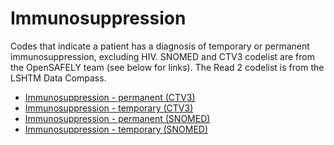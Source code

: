 # Immunosuppression

Codes that indicate a patient has a diagnosis of temporary or permanent immunosuppression, excluding HIV. SNOMED and CTV3 codelist are from the OpenSAFELY team (see below for links). The Read 2 codelist is from the LSHTM Data Compass.

- [Immunosuppression - permanent (CTV3)](https://codelists.opensafely.org/codelist/opensafely/permanent-immunosuppression/2020-06-02/)
- [Immunosuppression - temporary (CTV3)](https://codelists.opensafely.org/codelist/opensafely/temporary-immunosuppression/2020-04-24/)
- [Immunosuppression - permanent (SNOMED)](https://codelists.opensafely.org/codelist/opensafely/permanent-immunosuppression-snomed/2020-06-02/)
- [Immunosuppression - temporary (SNOMED)](https://codelists.opensafely.org/codelist/opensafely/temporary-immunosuppression-snomed/2020-04-24/)
